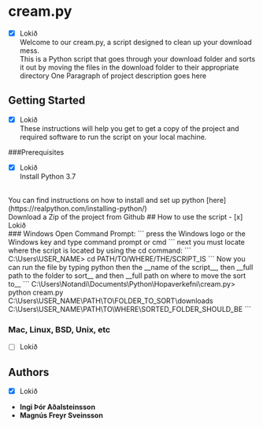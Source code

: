 # cream.py
- [x] Lokið <br />
Welcome to our cream.py, a script designed to clean up your download mess. <br />
This is a Python script that goes through your download folder and sorts it out by moving the files in the download folder to their appropriate directory
One Paragraph of project description goes here

## Getting Started
- [x] Lokið <br />
These instructions will help you get to get a copy of the project and required software to run the script on your local machine.

###Prerequisites
- [x] Lokið <br />
Install Python 3.7
<br />
You can find instructions on how to install and set up python [here](https://realpython.com/installing-python/)
<br />
Download a Zip of the project from Github
## How to use the script
- [x] Lokið <br />
### Windows
Open Command Prompt:
```
press the Windows logo or the Windows key and type command prompt or cmd
```
next you must locate where the script is located by using the cd command:
```
C:\Users\USER_NAME> cd PATH/TO/WHERE/THE/SCRIPT_IS
```
Now you can run the file by typing python then the __name of the script__, then __full path to the folder to sort__ and then __full path on where to move the sort to__
```
C:\Users\Notandi\Documents\Python\Hopaverkefni\cream.py> python cream.py C:\Users\USER_NAME\PATH\TO\FOLDER_TO_SORT\downloads C:\Users\USER_NAME\PATH\TO\WHERE\SORTED_FOLDER_SHOULD_BE
```

### Mac, Linux, BSD, Unix, etc
- [ ] Lokið <br />

## Authors
- [x] Lokið
* **Ingi Þór Aðalsteinsson**
* **Magnús Freyr Sveinsson**
